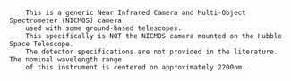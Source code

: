 
    	This is a generic Near Infrared Camera and Multi-Object Spectrometer (NICMOS) camera 
    	used with some ground-based telescopes. 
    	This specifically is NOT the NICMOS camera mounted on the Hubble Space Telescope.
    	The detector specifications are not provided in the literature. The nominal wavelength range 
    	of this instrument is centered on approximately 2200nm. 
    